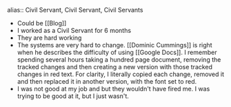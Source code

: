 alias:: Civil Servant, Civil Servant, Civil Servants

- Could be [[Blog]]
- I worked as a Civil Servant for 6 months
- They are hard working
- The systems are very hard to change. [[Dominic Cummings]] is right when he describes the difficulty of using [[Google Docs]]. I remember spending several hours taking a hundred page document, removing the tracked changes and then creating a new version with those tracked changes in red text. For clarity, I literally copied each change, removed it and then replaced it in another version, with the font set to red.
- I was not good at my job and but they wouldn't have fired me. I was trying to be good at it, but I just wasn't.